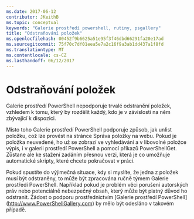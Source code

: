 ```yaml
---
ms.date: 2017-06-12
contributor: JKeithB
ms.topic: conceptual
keywords: "Galerie prostředí powershell, rutiny, psgallery"
title: "Odstraňování položek"
ms.openlocfilehash: 00452f9b6625a51e95f3f46dbd66291fa20e17ad
ms.sourcegitcommit: 75f70c7df01eea5e7a2c16f9a3ab1dd437a1f8fd
ms.translationtype: MT
ms.contentlocale: cs-CZ
ms.lasthandoff: 06/12/2017
---
```

# <a name="deleting-items"></a>Odstraňování položek

Galerie prostředí PowerShell nepodporuje trvalé odstranění položek, vzhledem k tomu, který by rozdělit každý, kdo je v závislosti na něm zbývající k dispozici.

Místo toho Galerie prostředí PowerShell podporuje způsob, jak unlist položku, což lze provést na stránce Správa položky na webu. Pokud je položka neuvedené, ho už se zobrazí ve vyhledávání a v libovolné položce výpis, i v galerii prostředí PowerShell a pomocí příkazů PowerShellGet. Zůstane ale ke stažení zadáním přesnou verzi, která je co umožňuje automatické skripty, které chcete pokračovat v práci.

Pokud spustíte do výjimečná situace, kdy si myslíte, že jedna z položek musí být odstraněny, to může být zpracována ručně týmem Galerie prostředí PowerShell. Například pokud je problém věci porušení autorských práv nebo potenciálně nebezpečný obsah, který může být platný důvod ho odstranit. Žádost o podporu prostřednictvím [Galerie prostředí PowerShell] (http://www.PowerShellGallery.com) by mělo být odesláno v takovém případě.


